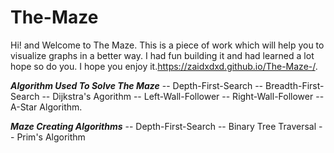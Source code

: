 # The-Maze

Hi! and Welcome to The Maze. This is a piece of work which will help you to visualize graphs in a better way. I had fun building it and had learned a lot hope so do you. I hope you enjoy it.https://zaidxdxd.github.io/The-Maze-/. 


***Algorithm Used To Solve The Maze***
  -- Depth-First-Search
  -- Breadth-First-Search
  -- Dijkstra's Agorithm 
  -- Left-Wall-Follower
  -- Right-Wall-Follower
  -- A-Star Algorithm.
  
***Maze Creating Algorithms***
  -- Depth-First-Search
  -- Binary Tree Traversal
  -- Prim's Algorithm
  
